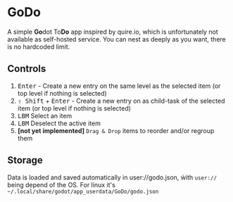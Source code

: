 # GoDo

A simple **Go**dot To**Do** app inspired by quire.io, which is unfortunately not available as self-hosted service. 
You can nest as deeply as you want, there is no hardcoded limit.

## Controls

1. <kbd>Enter</kbd> - Create a new entry on the same level as the selected item (or top level if nothing is selected)
2. <kbd>⇧ Shift</kbd> + <kbd>Enter</kbd> - Create a new entry on as child-task of the selected item (or top level if nothing is selected)
3. <kbd>LBM</kbd> Select an item
4. <kbd>LBM</kbd> Deselect the active item
5. **[not yet implemented]** `Drag & Drop` items to reorder and/or regroup them

## Storage

Data is loaded and saved automatically in user://godo.json, ẁith `user://` being depend of the OS. For linux it's
`~/.local/share/godot/app_userdata/GoDo/godo.json`

